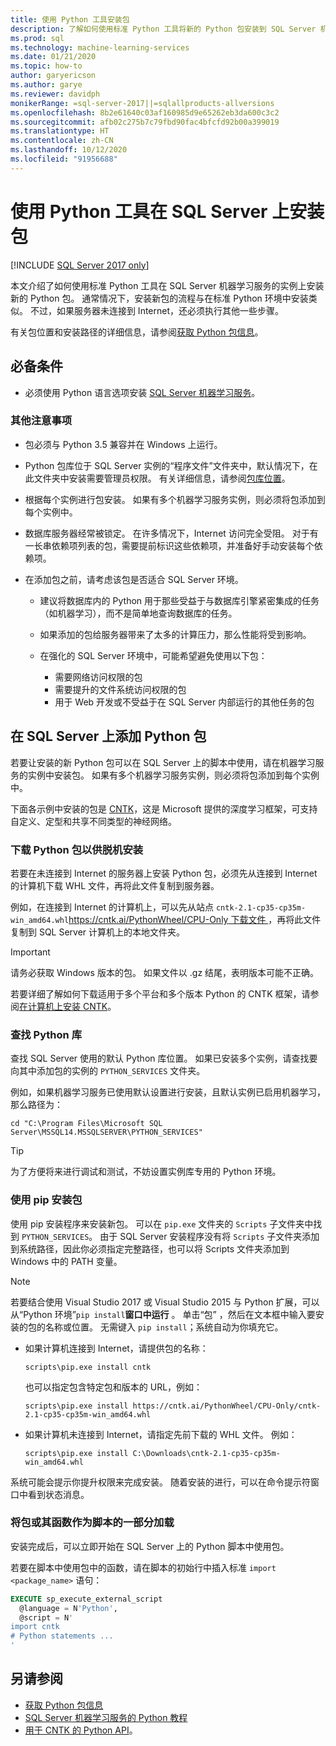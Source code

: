 ```yaml
---
title: 使用 Python 工具安装包
description: 了解如何使用标准 Python 工具将新的 Python 包安装到 SQL Server 机器学习服务的实例。
ms.prod: sql
ms.technology: machine-learning-services
ms.date: 01/21/2020
ms.topic: how-to
author: garyericson
ms.author: garye
ms.reviewer: davidph
monikerRange: =sql-server-2017||=sqlallproducts-allversions
ms.openlocfilehash: 8b2e61640c03af160985d9e65262eb3da600c3c2
ms.sourcegitcommit: afb02c275b7c79fbd90fac4bfcfd92b00a399019
ms.translationtype: HT
ms.contentlocale: zh-CN
ms.lasthandoff: 10/12/2020
ms.locfileid: "91956688"
---
```

# <a name="install-packages-with-python-tools-on-sql-server"></a>使用 Python 工具在 SQL Server 上安装包
[!INCLUDE [SQL Server 2017 only](../../includes/applies-to-version/sqlserver2017-only.md)]

本文介绍了如何使用标准 Python 工具在 SQL Server 机器学习服务的实例上安装新的 Python 包。 通常情况下，安装新包的流程与在标准 Python 环境中安装类似。 不过，如果服务器未连接到 Internet，还必须执行其他一些步骤。

有关包位置和安装路径的详细信息，请参阅[获取 Python 包信息](python-package-information.md)。

## <a name="prerequisites"></a>必备条件

+ 必须使用 Python 语言选项安装 [SQL Server 机器学习服务](../install/sql-machine-learning-services-windows-install.md)。

### <a name="other-considerations"></a>其他注意事项

+ 包必须与 Python 3.5 兼容并在 Windows 上运行。

+ Python 包库位于 SQL Server 实例的“程序文件”文件夹中，默认情况下，在此文件夹中安装需要管理员权限。 有关详细信息，请参阅[包库位置](../package-management/python-package-information.md#default-python-library-location)。

+ 根据每个实例进行包安装。 如果有多个机器学习服务实例，则必须将包添加到每个实例中。

+ 数据库服务器经常被锁定。 在许多情况下，Internet 访问完全受阻。 对于有一长串依赖项列表的包，需要提前标识这些依赖项，并准备好手动安装每个依赖项。

+ 在添加包之前，请考虑该包是否适合 SQL Server 环境。

  + 建议将数据库内的 Python 用于那些受益于与数据库引擎紧密集成的任务（如机器学习），而不是简单地查询数据库的任务。

  + 如果添加的包给服务器带来了太多的计算压力，那么性能将受到影响。

  + 在强化的 SQL Server 环境中，可能希望避免使用以下包：
    + 需要网络访问权限的包
    + 需要提升的文件系统访问权限的包
    + 用于 Web 开发或不受益于在 SQL Server 内部运行的其他任务的包

## <a name="add-a-python-package-on-sql-server"></a>在 SQL Server 上添加 Python 包

若要让安装的新 Python 包可以在 SQL Server 上的脚本中使用，请在机器学习服务的实例中安装包。 如果有多个机器学习服务实例，则必须将包添加到每个实例中。

下面各示例中安装的包是 [CNTK](/cognitive-toolkit/)，这是 Microsoft 提供的深度学习框架，可支持自定义、定型和共享不同类型的神经网络。

### <a name="for-offline-install-download-the-python-package"></a>下载 Python 包以供脱机安装

若要在未连接到 Internet 的服务器上安装 Python 包，必须先从连接到 Internet 的计算机下载 WHL 文件，再将此文件复制到服务器。

例如，在连接到 Internet 的计算机上，可以先从站点 `cntk-2.1-cp35-cp35m-win_amd64.whl`[https://cntk.ai/PythonWheel/CPU-Only 下载文件 ](https://cntk.ai/PythonWheel/CPU-Only/cntk-2.1-cp35-cp35m-win_amd64.whl)，再将此文件复制到 SQL Server 计算机上的本地文件夹。

> [!IMPORTANT]
> 请务必获取 Windows 版本的包。 如果文件以 .gz 结尾，表明版本可能不正确。

若要详细了解如何下载适用于多个平台和多个版本 Python 的 CNTK 框架，请参阅[在计算机上安装 CNTK](/cognitive-toolkit/Setup-CNTK-on-your-machine)。

### <a name="locate-the-python-library"></a>查找 Python 库

查找 SQL Server 使用的默认 Python 库位置。 如果已安装多个实例，请查找要向其中添加包的实例的 `PYTHON_SERVICES` 文件夹。

例如，如果机器学习服务已使用默认设置进行安装，且默认实例已启用机器学习，那么路径为：

```console
cd "C:\Program Files\Microsoft SQL Server\MSSQL14.MSSQLSERVER\PYTHON_SERVICES"
```

> [!TIP]
> 为了方便将来进行调试和测试，不妨设置实例库专用的 Python 环境。

### <a name="install-the-package-using-pip"></a>使用 pip 安装包

使用 pip  安装程序来安装新包。 可以在 `pip.exe` 文件夹的 `Scripts` 子文件夹中找到 `PYTHON_SERVICES`。 由于 SQL Server 安装程序没有将 `Scripts` 子文件夹添加到系统路径，因此你必须指定完整路径，也可以将 Scripts 文件夹添加到 Windows 中的 PATH 变量。

> [!NOTE]
> 若要结合使用 Visual Studio 2017 或 Visual Studio 2015 与 Python 扩展，可以从“Python 环境”`pip install`**窗口中运行** 。 单击“包”  ，然后在文本框中输入要安装的包的名称或位置。 无需键入 `pip install`；系统自动为你填充它。

+ 如果计算机连接到 Internet，请提供包的名称：

  ```console
  scripts\pip.exe install cntk
  ```
  也可以指定包含特定包和版本的 URL，例如：

  ```console
  scripts\pip.exe install https://cntk.ai/PythonWheel/CPU-Only/cntk-2.1-cp35-cp35m-win_amd64.whl
  ```

+ 如果计算机未连接到 Internet，请指定先前下载的 WHL 文件。 例如：

  ```console
  scripts\pip.exe install C:\Downloads\cntk-2.1-cp35-cp35m-win_amd64.whl
  ```

系统可能会提示你提升权限来完成安装。
随着安装的进行，可以在命令提示符窗口中看到状态消息。

### <a name="load-the-package-or-its-functions-as-part-of-your-script"></a>将包或其函数作为脚本的一部分加载

安装完成后，可以立即开始在 SQL Server 上的 Python 脚本中使用包。

若要在脚本中使用包中的函数，请在脚本的初始行中插入标准 `import <package_name>` 语句：

```sql
EXECUTE sp_execute_external_script 
  @language = N'Python', 
  @script = N'
import cntk
# Python statements ...
'
```

## <a name="see-also"></a>另请参阅

+ [获取 Python 包信息](python-package-information.md)
+ [SQL Server 机器学习服务的 Python 教程](../tutorials/python-tutorials.md)
+ [用于 CNTK 的 Python API](https://cntk.ai/pythondocs/tutorials.html)。